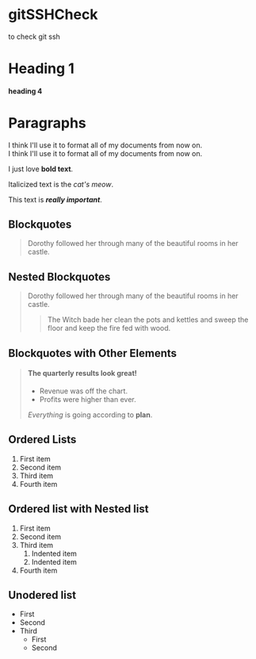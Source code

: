# gitSSHCheck
to check git ssh 
# Heading 1
#### heading 4

# Paragraphs

I think I'll use it to format all of my documents from now on.  
I think I'll use it to format all of my documents from now on.  

I just love **bold text**.  

Italicized text is the *cat's meow*.

This text is ***really important***.

## Blockquotes

> Dorothy followed her through many of the beautiful rooms in her castle.

## Nested Blockquotes 

> Dorothy followed her through many of the beautiful rooms in her castle.
>
>> The Witch bade her clean the pots and kettles and sweep the floor and keep the fire fed with wood.

## Blockquotes with Other Elements 

> #### The quarterly results look great!
>
> - Revenue was off the chart.
> - Profits were higher than ever.
>
>  *Everything* is going according to **plan**.


## Ordered Lists
1. First item
2. Second item
3. Third item
4. Fourth item

## Ordered list with Nested list
1. First item
2. Second item
3. Third item
    1. Indented item
    2. Indented item
4. Fourth item


## Unodered list 
- First 
- Second
- Third 
    - First
    - Second